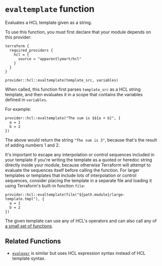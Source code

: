 # `evaltemplate` function

Evaluates a HCL template given as a string.

To use this function, you must first declare that your module depends on this
provider:

```hcl
terraform {
  required_providers {
    hcl = {
      source = "apparentlymart/hcl"
    }
  }
}
```

```hcl
provider::hcl::evaltemplate(template_src, variables)
```

When called, this function first parses `template_src` as a HCL string template,
and then evaluates it in a scope that contains the variables defined in
`variables`.

For example:

```
provider::hcl::evaltemplate("The sum is $${a + b}", {
  a = 1
  b = 2
})
```

The above would return the string `"The sum is 3"`, because that's the result
of adding numbers 1 and 2.

It's important to escape any interpolation or control sequences included in
your template if you're writing the template as a quoted or heredoc string
directly inside your module, because otherwise Terraform will attempt to
evaluate the sequences itself before calling the function. For larger templates
or templates that include lots of interpolation or control sequences, consider
placing the template in a separate file and loading it using Terraform's
built-in function `file`:

```
provider::hcl::evaltemplate(file("${path.module}/large-template.tmpl"), {
  a = 1
  b = 2
})
```

The given template can use any of HCL's operators and can also call any of
[a small set of functions](../guides/evaluation-funcs.md).

## Related Functions

- [`evalexpr`](./evalexpr.md) is similar but uses HCL expression syntax
instead of HCL template syntax.

